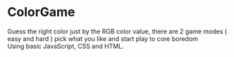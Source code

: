# ColorGame
Guess the right color just by the RGB color value,
there are 2 game modes ( easy and hard ) pick what you like and start play to core boredom
<br />
Using basic JavaScript, CSS and HTML.
